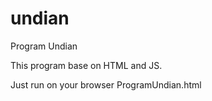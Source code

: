 # undian
Program Undian

This program base on HTML and JS.

Just run on your browser ProgramUndian.html
